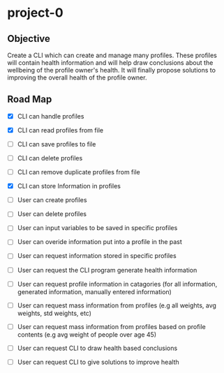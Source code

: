 # project-0
## Objective

Create a CLI which can create and manage many profiles. These profiles will contain health information and will help draw conclusions about the wellbeing of the profile owner's health. It will finally propose solutions to improving the overall health of the profile owner.

## Road Map

- [x] CLI can handle profiles
- [x] CLI can read profiles from file
- [ ] CLI can save profiles to file
- [ ] CLI can delete profiles
- [ ] CLI can remove duplicate profiles from file
- [x] CLI can store Information in profiles
- [ ] User can create profiles
- [ ] User can delete profiles
- [ ] User can input variables to be saved in specific profiles
- [ ] User can overide information put into a profile in the past
- [ ] User can request information stored in specific profiles
- [ ] User can request the CLI program generate health information
- [ ] User can request profile information in catagories (for all information, generated information, manually entered information)
- [ ] User can request mass information from profiles (e.g all weights, avg weights, std weights, etc)
- [ ] User can request mass information from profiles based on profile contents (e.g avg weight of people over age 45)
- [ ] User can request CLI to draw health based conclusions
- [ ] User can request CLI to give solutions to improve health

